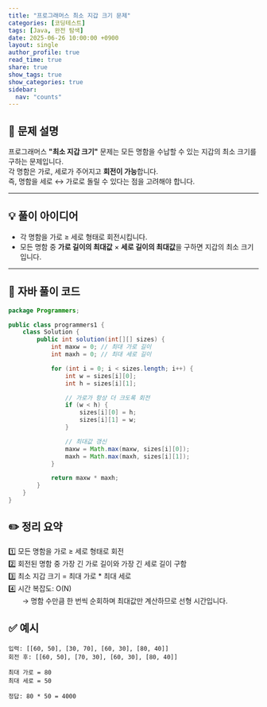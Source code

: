 ```yaml
---
title: "프로그래머스 최소 지갑 크기 문제"
categories: [코딩테스트]
tags: [Java, 완전 탐색]
date: 2025-06-26 10:00:00 +0900
layout: single
author_profile: true
read_time: true
share: true
show_tags: true
show_categories: true
sidebar:
  nav: "counts"
---
```


## 📘 문제 설명

프로그래머스 **"최소 지갑 크기"** 문제는 모든 명함을 수납할 수 있는 지갑의 최소 크기를 구하는 문제입니다.  
각 명함은 가로, 세로가 주어지고 **회전이 가능**합니다.  
즉, 명함을 세로 ↔ 가로로 돌릴 수 있다는 점을 고려해야 합니다.

---

## 💡 풀이 아이디어

- 각 명함을 가로 ≥ 세로 형태로 회전시킵니다.
- 모든 명함 중 **가로 길이의 최대값** × **세로 길이의 최대값**을 구하면 지갑의 최소 크기입니다.

---

## 📄 자바 풀이 코드

```java
package Programmers;

public class programmers1 {
    class Solution {
        public int solution(int[][] sizes) {
            int maxw = 0; // 최대 가로 길이
            int maxh = 0; // 최대 세로 길이

            for (int i = 0; i < sizes.length; i++) {
                int w = sizes[i][0];
                int h = sizes[i][1];

                // 가로가 항상 더 크도록 회전
                if (w < h) {
                    sizes[i][0] = h;
                    sizes[i][1] = w;
                }

                // 최대값 갱신
                maxw = Math.max(maxw, sizes[i][0]);
                maxh = Math.max(maxh, sizes[i][1]);
            }

            return maxw * maxh;
        }
    }
}
```

## ✏️ 정리 요약

1️⃣ 모든 명함을 가로 ≥ 세로 형태로 회전 <br>
2️⃣ 회전된 명함 중 가장 긴 가로 길이와 가장 긴 세로 길이 구함<br>
3️⃣ 최소 지갑 크기 = 최대 가로 \* 최대 세로<br>
4️⃣ 시간 복잡도: O(N)<br>
  → 명함 수만큼 한 번씩 순회하며 최대값만 계산하므로 선형 시간입니다.<br>

## ✅ 예시

```
입력: [[60, 50], [30, 70], [60, 30], [80, 40]]
회전 후: [[60, 50], [70, 30], [60, 30], [80, 40]]

최대 가로 = 80
최대 세로 = 50

정답: 80 * 50 = 4000
```
